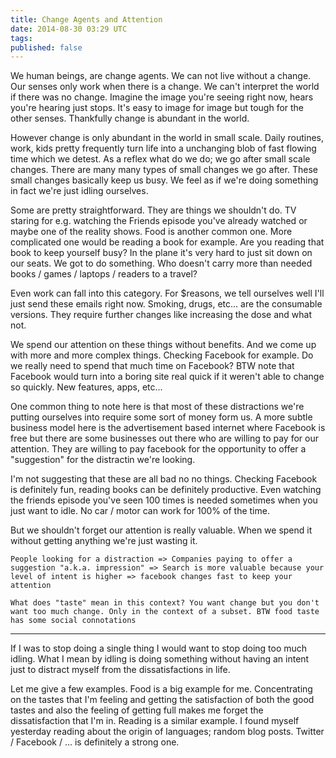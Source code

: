 ```yaml
---
title: Change Agents and Attention
date: 2014-08-30 03:29 UTC
tags:
published: false
---
```

We human beings, are change agents. We can not live without a change. Our senses only work when there is a change. We can't interpret the world if there was no change. Imagine the image you're seeing right now, hears you're hearing just stops. It's easy to image for image but tough for the other senses. Thankfully change is abundant in the world.

However change is only abundant in the world in small scale. Daily routines, work, kids pretty frequently turn life into a unchanging blob of fast flowing time which we detest. As a reflex what do we do; we go after small scale changes. There are many many types of small changes we go after. These small changes basically keep us busy. We feel as if we're doing something in fact we're just idling ourselves.

Some are pretty straightforward. They are things we shouldn't do. TV staring for e.g. watching the Friends episode you've already watched or maybe one of the reality shows. Food is another common one. More complicated one would be reading a book for example. Are you reading that book to keep yourself busy? In the plane it's very hard to just sit down on our seats. We got to do something. Who doesn't carry more than needed books / games / laptops / readers to a travel?

Even work can fall into this category. For $reasons, we tell ourselves well I'll just send these emails right now. Smoking, drugs, etc... are the consumable versions. They require further changes like increasing the dose and what not.

We spend our attention on these things without benefits. And we come up with more and more complex things. Checking Facebook for example. Do we really need to spend that much time on Facebook? BTW note that Facebook would turn into a boring site real quick if it weren't able to change so quickly. New features, apps, etc...

One common thing to note here is that most of these distractions we're putting ourselves into require some sort of money form us. A more subtle business model here is the advertisement based internet where Facebook is free but there are some businesses out there who are willing to pay for our attention. They are willing to pay facebook for the opportunity to offer a "suggestion" for the distractin we're looking.

I'm not suggesting that these are all bad no no things. Checking Facebook is definitely fun, reading books can be definitely productive. Even watching the friends episode you've seen 100 times is needed sometimes when you just want to idle. No car / motor can work for 100% of the time.

But we shouldn't forget our attention is really valuable. When we spend it without getting anything we're just wasting it.

```
People looking for a distraction => Companies paying to offer a suggestion "a.k.a. impression" => Search is more valuable because your level of intent is higher => facebook changes fast to keep your attention

What does "taste" mean in this context? You want change but you don't want too much change. Only in the context of a subset. BTW food taste has some social connotations
```
-------------------
If I was to stop doing a single thing I would want to stop doing too much idling. What I mean by idling is doing something without having an intent just to distract myself from the dissatisfactions in life.

Let me give a few examples. Food is a big example for me. Concentrating on the tastes that I'm feeling and getting the satisfaction of both the good tastes and also the feeling of getting full makes me forget the dissatisfaction that I'm in. Reading is a similar example. I found myself yesterday reading about the origin of languages; random blog posts. Twitter / Facebook / ... is definitely a strong one.
